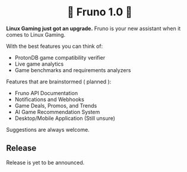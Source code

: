 <h1 align=center>🚀 Fruno 1.0 🚀</h1>

<p><b>Linux Gaming just got an upgrade.</b> Fruno is your new assistant when it comes to Linux Gaming.</p>

With the best features you can think of:
- ProtonDB game compatibility verifier
- Live game analytics
- Game benchmarks and requirements analyzers

Features that are brainstormed ( planned ):
- Fruno API Documentation
- Notifications and Webhooks
- Game Deals, Promos, and Trends
- AI Game Recommendation System
- Desktop/Mobile Application (Still unsure)

Suggestions are always welcome. 

## Release

Release is yet to be announced.